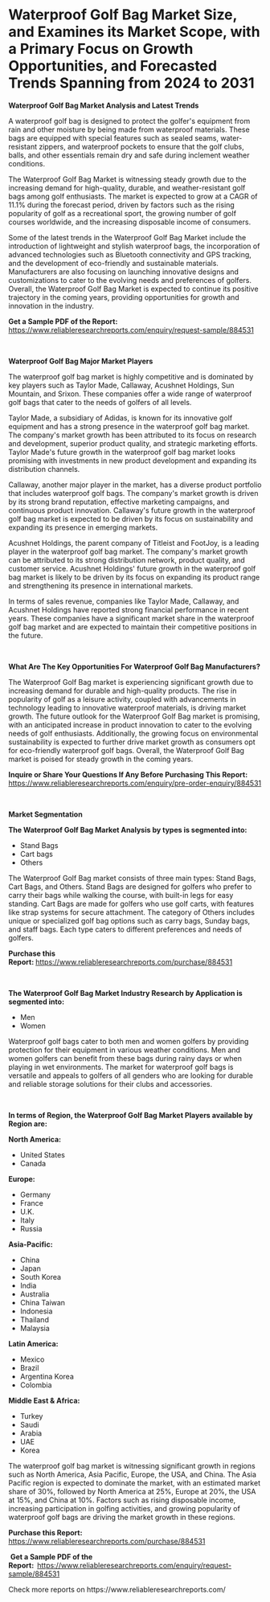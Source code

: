 <p><h1>Waterproof Golf Bag Market Size, and Examines its Market Scope, with a Primary Focus on Growth Opportunities, and Forecasted Trends Spanning from 2024 to 2031</h1></p><p><strong>Waterproof Golf Bag Market Analysis and Latest Trends</strong></p>
<p><p>A waterproof golf bag is designed to protect the golfer's equipment from rain and other moisture by being made from waterproof materials. These bags are equipped with special features such as sealed seams, water-resistant zippers, and waterproof pockets to ensure that the golf clubs, balls, and other essentials remain dry and safe during inclement weather conditions.</p><p>The Waterproof Golf Bag Market is witnessing steady growth due to the increasing demand for high-quality, durable, and weather-resistant golf bags among golf enthusiasts. The market is expected to grow at a CAGR of 11.1% during the forecast period, driven by factors such as the rising popularity of golf as a recreational sport, the growing number of golf courses worldwide, and the increasing disposable income of consumers.</p><p>Some of the latest trends in the Waterproof Golf Bag Market include the introduction of lightweight and stylish waterproof bags, the incorporation of advanced technologies such as Bluetooth connectivity and GPS tracking, and the development of eco-friendly and sustainable materials. Manufacturers are also focusing on launching innovative designs and customizations to cater to the evolving needs and preferences of golfers. Overall, the Waterproof Golf Bag Market is expected to continue its positive trajectory in the coming years, providing opportunities for growth and innovation in the industry.</p></p>
<p><strong>Get a Sample PDF of the Report:&nbsp;</strong> <a href="https://www.reliableresearchreports.com/enquiry/request-sample/884531">https://www.reliableresearchreports.com/enquiry/request-sample/884531</a></p>
<p>&nbsp;</p>
<p><strong>Waterproof Golf Bag Major Market Players</strong></p>
<p><p>The waterproof golf bag market is highly competitive and is dominated by key players such as Taylor Made, Callaway, Acushnet Holdings, Sun Mountain, and Srixon. These companies offer a wide range of waterproof golf bags that cater to the needs of golfers of all levels. </p><p>Taylor Made, a subsidiary of Adidas, is known for its innovative golf equipment and has a strong presence in the waterproof golf bag market. The company's market growth has been attributed to its focus on research and development, superior product quality, and strategic marketing efforts. Taylor Made's future growth in the waterproof golf bag market looks promising with investments in new product development and expanding its distribution channels.</p><p>Callaway, another major player in the market, has a diverse product portfolio that includes waterproof golf bags. The company's market growth is driven by its strong brand reputation, effective marketing campaigns, and continuous product innovation. Callaway's future growth in the waterproof golf bag market is expected to be driven by its focus on sustainability and expanding its presence in emerging markets.</p><p>Acushnet Holdings, the parent company of Titleist and FootJoy, is a leading player in the waterproof golf bag market. The company's market growth can be attributed to its strong distribution network, product quality, and customer service. Acushnet Holdings' future growth in the waterproof golf bag market is likely to be driven by its focus on expanding its product range and strengthening its presence in international markets.</p><p>In terms of sales revenue, companies like Taylor Made, Callaway, and Acushnet Holdings have reported strong financial performance in recent years. These companies have a significant market share in the waterproof golf bag market and are expected to maintain their competitive positions in the future.</p></p>
<p>&nbsp;</p>
<p><strong>What Are The Key Opportunities For Waterproof Golf Bag Manufacturers?</strong></p>
<p><p>The Waterproof Golf Bag market is experiencing significant growth due to increasing demand for durable and high-quality products. The rise in popularity of golf as a leisure activity, coupled with advancements in technology leading to innovative waterproof materials, is driving market growth. The future outlook for the Waterproof Golf Bag market is promising, with an anticipated increase in product innovation to cater to the evolving needs of golf enthusiasts. Additionally, the growing focus on environmental sustainability is expected to further drive market growth as consumers opt for eco-friendly waterproof golf bags. Overall, the Waterproof Golf Bag market is poised for steady growth in the coming years.</p></p>
<p><strong>Inquire or Share Your Questions If Any Before Purchasing This Report:</strong> <a href="https://www.reliableresearchreports.com/enquiry/pre-order-enquiry/884531">https://www.reliableresearchreports.com/enquiry/pre-order-enquiry/884531</a></p>
<p>&nbsp;</p>
<p><strong>Market Segmentation</strong></p>
<p><strong>The Waterproof Golf Bag Market Analysis by types is segmented into:</strong></p>
<p><ul><li>Stand Bags</li><li>Cart bags</li><li>Others</li></ul></p>
<p><p>The Waterproof Golf Bag market consists of three main types: Stand Bags, Cart Bags, and Others. Stand Bags are designed for golfers who prefer to carry their bags while walking the course, with built-in legs for easy standing. Cart Bags are made for golfers who use golf carts, with features like strap systems for secure attachment. The category of Others includes unique or specialized golf bag options such as carry bags, Sunday bags, and staff bags. Each type caters to different preferences and needs of golfers.</p></p>
<p><strong>Purchase this Report:&nbsp;</strong><a href="https://www.reliableresearchreports.com/purchase/884531">https://www.reliableresearchreports.com/purchase/884531</a></p>
<p>&nbsp;</p>
<p><strong>The Waterproof Golf Bag Market Industry Research by Application is segmented into:</strong></p>
<p><ul><li>Men</li><li>Women</li></ul></p>
<p><p>Waterproof golf bags cater to both men and women golfers by providing protection for their equipment in various weather conditions. Men and women golfers can benefit from these bags during rainy days or when playing in wet environments. The market for waterproof golf bags is versatile and appeals to golfers of all genders who are looking for durable and reliable storage solutions for their clubs and accessories.</p></p>
<p>&nbsp;</p>
<p><strong>In terms of Region, the Waterproof Golf Bag Market Players available by Region are:</strong></p>
<p>
    <p> <strong> North America: </strong>
        <ul>
            <li>United States</li>
            <li>Canada</li>
        </ul>
        </p> 
    <p> <strong> Europe: </strong>
        <ul>
            <li>Germany</li>
            <li>France</li>
            <li>U.K.</li>
            <li>Italy</li>
            <li>Russia</li>
        </ul>
        </p> 
    <p> <strong> Asia-Pacific: </strong>
        <ul>
            <li>China</li>
            <li>Japan</li>
            <li>South Korea</li>
            <li>India</li>
            <li>Australia</li>
            <li>China Taiwan</li>
            <li>Indonesia</li>
            <li>Thailand</li>
            <li>Malaysia</li>
        </ul>
        </p> 
    <p> <strong> Latin America: </strong>
        <ul>
            <li>Mexico</li>
            <li>Brazil</li>
            <li>Argentina Korea</li>
            <li>Colombia</li>
        </ul>
        </p> 
    <p> <strong> Middle East & Africa: </strong>
        <ul>
            <li>Turkey</li>
            <li>Saudi</li>
            <li>Arabia</li>
            <li>UAE</li>
            <li>Korea</li>
        </ul>
    </p>
    </p>
<p><p>The waterproof golf bag market is witnessing significant growth in regions such as North America, Asia Pacific, Europe, the USA, and China. The Asia Pacific region is expected to dominate the market, with an estimated market share of 30%, followed by North America at 25%, Europe at 20%, the USA at 15%, and China at 10%. Factors such as rising disposable income, increasing participation in golfing activities, and growing popularity of waterproof golf bags are driving the market growth in these regions.</p></p>
<p><strong>Purchase this Report: </strong><a href="https://www.reliableresearchreports.com/purchase/884531">https://www.reliableresearchreports.com/purchase/884531</a></p>
<p>&nbsp;<strong>Get a Sample PDF of the Report:&nbsp;&nbsp;</strong><a href="https://www.reliableresearchreports.com/enquiry/request-sample/884531">https://www.reliableresearchreports.com/enquiry/request-sample/884531</a></p>
<p><strong></strong></p>
<p>Check more reports on https://www.reliableresearchreports.com/</p>